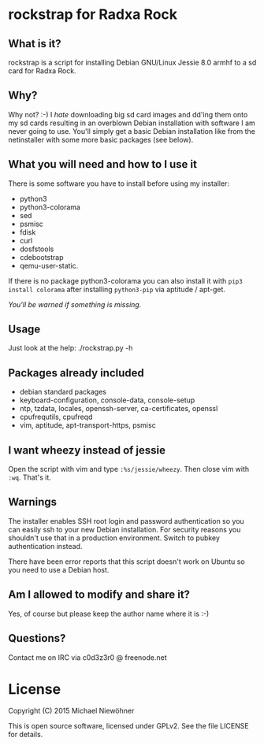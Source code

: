 # rockstrap for Radxa Rock

## What is it?
rockstrap is a script for installing Debian GNU/Linux Jessie 8.0 armhf to a sd card for Radxa Rock.

## Why?
Why not? :-) I *hate* downloading big sd card images and dd'ing them onto my sd cards resulting in an overblown Debian installation with software I am never going to use. You'll simply get a basic Debian installation like from the netinstaller with some more basic packages (see below).

## What you will need and how to I use it
There is some software you have to install before using my installer:

* python3
* python3-colorama
* sed
* psmisc
* fdisk
* curl
* dosfstools
* cdebootstrap
* qemu-user-static.

If there is no package python3-colorama you can also install it with `pip3 install colorama` after installing `python3-pip` via aptitude / apt-get.

*You'll be warned if something is missing.*

## Usage
Just look at the help: ./rockstrap.py -h

## Packages already included
- debian standard packages
- keyboard-configuration, console-data, console-setup
- ntp, tzdata, locales, openssh-server, ca-certificates, openssl
- cpufrequtils, cpufreqd
- vim, aptitude, apt-transport-https, psmisc

## I want wheezy instead of jessie
Open the script with vim and type `:%s/jessie/wheezy`. Then close vim with `:wq`. That's it.

## Warnings

The installer enables SSH root login and password authentication so you can easily ssh to your new Debian installation. For security reasons you shouldn't use that in a production environment. Switch to pubkey authentication instead.

There have been error reports that this script doesn't work on Ubuntu so you need to use a Debian host.

## Am I allowed to modify and share it?
Yes, of course but please keep the author name where it is :-)

## Questions?
Contact me on IRC via c0d3z3r0 @ freenode.net

# License

Copyright (C) 2015 Michael Niewöhner

This is open source software, licensed under GPLv2. See the file LICENSE for details.
